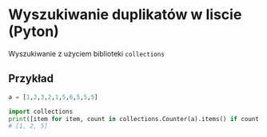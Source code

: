 # Wyszukiwanie duplikatów w liscie (Pyton)
Wyszukiwanie z użyciem biblioteki `collections`

## Przykład

```python
a = [1,2,3,2,1,5,6,5,5,5]

import collections
print([item for item, count in collections.Counter(a).items() if count > 1])
# [1, 2, 5]
```
